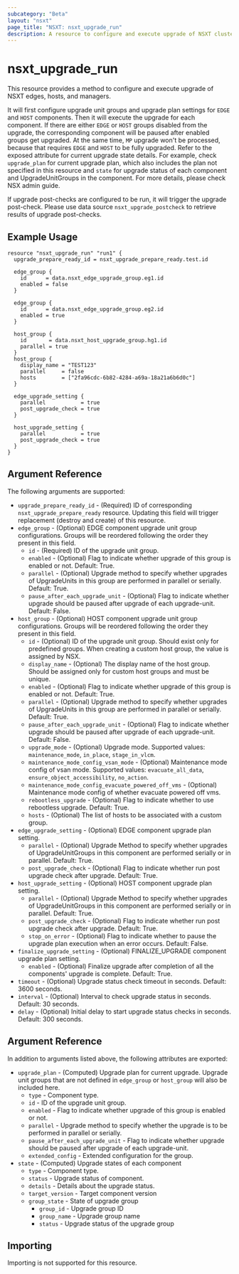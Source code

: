 ```yaml
---
subcategory: "Beta"
layout: "nsxt"
page_title: "NSXT: nsxt_upgrade_run"
description: A resource to configure and execute upgrade of NSXT cluster.
---
```


# nsxt_upgrade_run

This resource provides a method to configure and execute upgrade of NSXT edges, hosts, and managers.

It will first configure upgrade unit groups and upgrade plan settings for `EDGE`
and `HOST` components. Then it will execute the upgrade for each component. If 
there are either `EDGE` or `HOST` groups disabled from the upgrade, the corresponding 
component will be paused after enabled groups get upgraded. At the same time, `MP` upgrade
won't be processed, because that requires `EDGE` and `HOST` to be fully upgraded. Refer to
the exposed attribute for current upgrade state details. For example, check `upgrade_plan`
for current upgrade plan, which also includes the plan not specified in this resource and
`state` for upgrade status of each component and UpgradeUnitGroups in the component. For more
details, please check NSX admin guide.

If upgrade post-checks are configured to be run, it will trigger the upgrade post-check.
Please use data source `nsxt_upgrade_postcheck` to retrieve results of upgrade post-checks.

## Example Usage

```hcl
resource "nsxt_upgrade_run" "run1" {
  upgrade_prepare_ready_id = nsxt_upgrade_prepare_ready.test.id

  edge_group {
    id      = data.nsxt_edge_upgrade_group.eg1.id
    enabled = false
  }

  edge_group {
    id      = data.nsxt_edge_upgrade_group.eg2.id
    enabled = true
  }

  host_group {
    id       = data.nsxt_host_upgrade_group.hg1.id
    parallel = true
  }
  host_group {
    display_name = "TEST123"
    parallel     = false
    hosts        = ["2fa96cdc-6b82-4284-a69a-18a21a6b6d0c"]
  }

  edge_upgrade_setting {
    parallel           = true
    post_upgrade_check = true
  }

  host_upgrade_setting {
    parallel           = true
    post_upgrade_check = true
  }
}
```

## Argument Reference

The following arguments are supported:

* `upgrade_prepare_ready_id` - (Required) ID of corresponding `nsxt_upgrade_prepare_ready` resource. Updating this field will trigger replacement (destroy and create) of this resource.
* `edge_group` - (Optional) EDGE component upgrade unit group configurations. Groups will be reordered following the order they present in this field.
    * `id` - (Required) ID of the upgrade unit group.
    * `enabled` - (Optional) Flag to indicate whether upgrade of this group is enabled or not. Default: True.
    * `parallel` - (Optional) Upgrade method to specify whether upgrades of UpgradeUnits in this group are performed in parallel or serially. Default: True.
    * `pause_after_each_upgrade_unit` - (Optional) Flag to indicate whether upgrade should be paused after upgrade of each upgrade-unit. Default: False.
* `host_group` - (Optional) HOST component upgrade unit group configurations. Groups will be reordered following the order they present in this field.
    * `id` - (Optional) ID of the upgrade unit group. Should exist only for predefined groups. When creating a custom host group, the value is assigned by NSX.
    * `display_name` - (Optional) The display name of the host group. Should be assigned only for custom host groups and must be unique.
    * `enabled` - (Optional) Flag to indicate whether upgrade of this group is enabled or not. Default: True.
    * `parallel` - (Optional) Upgrade method to specify whether upgrades of UpgradeUnits in this group are performed in parallel or serially. Default: True.
    * `pause_after_each_upgrade_unit` - (Optional) Flag to indicate whether upgrade should be paused after upgrade of each upgrade-unit. Default: False.
    * `upgrade_mode` - (Optional) Upgrade mode. Supported values: `maintenance_mode`, `in_place`, `stage_in_vlcm`.
    * `maintenance_mode_config_vsan_mode` - (Optional) Maintenance mode config of vsan mode. Supported values: `evacuate_all_data`, `ensure_object_accessibility`, `no_action`.
    * `maintenance_mode_config_evacuate_powered_off_vms` - (Optional) Maintenance mode config of whether evacuate powered off vms.
    * `rebootless_upgrade` - (Optional) Flag to indicate whether to use rebootless upgrade. Default: True.
    * `hosts` - (Optional) The list of hosts to be associated with a custom group.
* `edge_upgrade_setting` - (Optional) EDGE component upgrade plan setting.
    * `parallel` - (Optional) Upgrade Method to specify whether upgrades of UpgradeUnitGroups in this component are performed serially or in parallel. Default: True.
    * `post_upgrade_check` - (Optional) Flag to indicate whether run post upgrade check after upgrade. Default: True.
* `host_upgrade_setting` - (Optional) HOST component upgrade plan setting.
    * `parallel` - (Optional) Upgrade Method to specify whether upgrades of UpgradeUnitGroups in this component are performed serially or in parallel. Default: True.
    * `post_upgrade_check` - (Optional) Flag to indicate whether run post upgrade check after upgrade. Default: True.
    * `stop_on_error` - (Optional) Flag to indicate whether to pause the upgrade plan execution when an error occurs. Default: False.
* `finalize_upgrade_setting` - (Optional) FINALIZE_UPGRADE component upgrade plan setting.
    * `enabled` - (Optional) Finalize upgrade after completion of all the components' upgrade is complete. Default: True.
* `timeout` - (Optional) Upgrade status check timeout in seconds. Default: 3600 seconds.
* `interval` - (Optional) Interval to check upgrade status in seconds. Default: 30 seconds.
* `delay` - (Optional) Initial delay to start upgrade status checks in seconds. Default: 300 seconds. 

## Argument Reference

In addition to arguments listed above, the following attributes are exported:

* `upgrade_plan` - (Computed) Upgrade plan for current upgrade. Upgrade unit groups that are not defined in `edge_group` or `host_group` will also be included here.
    * `type` - Component type.
    * `id` - ID of the upgrade unit group.
    * `enabled` - Flag to indicate whether upgrade of this group is enabled or not.
    * `parallel` - Upgrade method to specify whether the upgrade is to be performed in parallel or serially.
    * `pause_after_each_upgrade_unit` - Flag to indicate whether upgrade should be paused after upgrade of each upgrade-unit.
    * `extended_config` - Extended configuration for the group.
* `state` - (Computed) Upgrade states of each component
    * `type` - Component type.
    * `status` - Upgrade status of component.
    * `details` - Details about the upgrade status.
    * `target_version` - Target component version
    * `group_state` - State of upgrade group
       * `group_id` - Upgrade group ID
       * `group_name` - Upgrade group name
       * `status` - Upgrade status of the upgrade group

## Importing

Importing is not supported for this resource.
